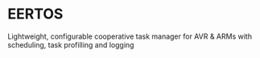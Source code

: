 # EERTOS
 Lightweight, configurable cooperative task manager for AVR &amp; ARMs with scheduling, task profilling and logging

